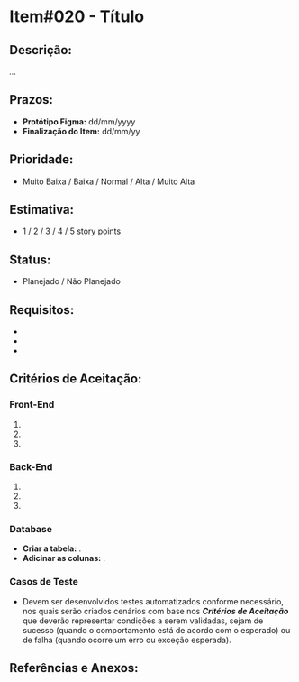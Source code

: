 # Item#020 - Título

## **Descrição:**  
*...*

## **Prazos**:
- **Protótipo Figma:** dd/mm/yyyy
- **Finalização do Item:** dd/mm/yy

## **Prioridade**:
- Muito Baixa / Baixa / Normal / Alta / Muito Alta

## **Estimativa**:
- 1 / 2 / 3 / 4 / 5 story points

## **Status**:
- Planejado / Não Planejado

## **Requisitos:**
- 
- 
- 

## **Critérios de Aceitação:**

### **Front-End**
1. 
2. 
3. 

### **Back-End**
1. 
2. 
3. 

### **Database**  
- **Criar a tabela:** .
- **Adicinar as colunas:** .

### **Casos de Teste**
- Devem ser desenvolvidos testes automatizados conforme necessário, nos quais serão criados cenários com base nos ***Critérios de Aceitação*** que deverão representar condições a serem validadas, sejam de sucesso (quando o comportamento está de acordo com o esperado) ou de falha (quando ocorre um erro ou exceção esperada).

## **Referências e Anexos**:
